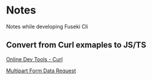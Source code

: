 # Notes

Notes while developing Fuseki Cli


## Convert from Curl exmaples to JS/TS

[Online Dev Tools - Curl](https://onlinedevtools.in/curl)

[Multipart Form Data Request](https://wanago.io/2019/03/18/node-js-typescript-6-sending-http-requests-understanding-multipart-form-data/)
